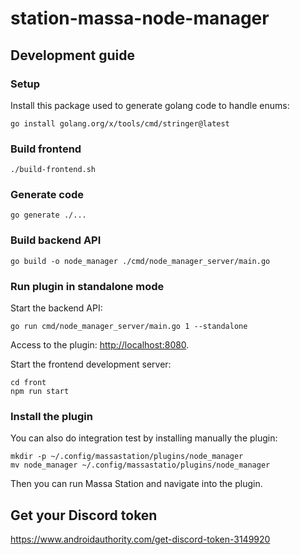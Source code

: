 # station-massa-node-manager

## Development guide

### Setup

Install this package used to generate golang code to handle enums:

    go install golang.org/x/tools/cmd/stringer@latest

### Build frontend

    ./build-frontend.sh

### Generate code

    go generate ./...

### Build backend API

    go build -o node_manager ./cmd/node_manager_server/main.go

### Run plugin in standalone mode

Start the backend API:

    go run cmd/node_manager_server/main.go 1 --standalone

Access to the plugin: <http://localhost:8080>.

Start the frontend development server:

    cd front
    npm run start

### Install the plugin

You can also do integration test by installing manually the plugin:

    mkdir -p ~/.config/massastation/plugins/node_manager
    mv node_manager ~/.config/massastatio/plugins/node_manager

Then you can run Massa Station and navigate into the plugin.

## Get your Discord token

<https://www.androidauthority.com/get-discord-token-3149920>
